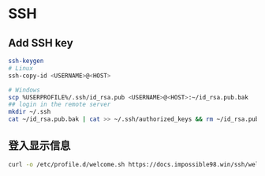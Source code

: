 # SSH

## Add SSH key

```bash
ssh-keygen
# Linux
ssh-copy-id <USERNAME>@<HOST>

# Windows
scp %USERPROFILE%/.ssh/id_rsa.pub <USERNAME>@<HOST>:~/id_rsa.pub.bak
## login in the remote server
mkdir ~/.ssh
cat ~/id_rsa.pub.bak | cat >> ~/.ssh/authorized_keys && rm ~/id_rsa.pub.bak
```

## 登入显示信息

```bash
curl -o /etc/profile.d/welcome.sh https://docs.impossible98.win/ssh/welcome.sh
```
